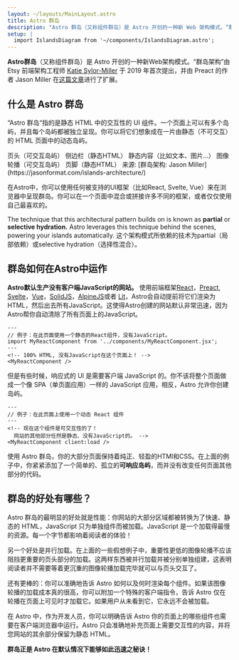 ```yaml
---
layout: ~/layouts/MainLayout.astro
title: Astro 群岛
description: "Astro 群岛（又称组件群岛）是 Astro 开创的一种新 Web 架构模式。“群岛架构”由 Etsy 前端架构工程师 Katie Sylor-Miller 于2019年首次提出，并由 Preact 的作者 Jason Miller 进行扩展。"
setup: |
  import IslandsDiagram from '~/components/IslandsDiagram.astro';
---
```


**Astro群岛**（又称组件群岛）是 Astro 开创的一种新Web架构模式。“群岛架构”由 Etsy 前端架构工程师 [Katie Sylor-Miller](https://twitter.com/ksylor) 于 2019 年首次提出，并由 Preact 的作者 Jason Miller 在[这篇文章](https://jasonformat.com/islands-architecture/)进行了扩展。

## 什么是 Astro 群岛

“Astro 群岛“指的是静态 HTML 中的交互性的 UI 组件。一个页面上可以有多个岛屿，并且每个岛屿都被独立呈现。你可以将它们想象成在一片由静态（不可交互）的 HTML 页面中的动态岛屿。

<IslandsDiagram>
    <Fragment slot="headerApp">页头（可交互岛屿）</Fragment>
    <Fragment slot="sidebarApp">侧边栏（静态HTML）</Fragment>
    <Fragment slot="main">
        静态内容（比如文本、图片...）
    </Fragment>
    <Fragment slot="carouselApp">图像轮播（可交互岛屿）</Fragment>
    <Fragment slot="footer">页脚（静态HTML）</Fragment>
    <Fragment slot="source">来源: [群岛架构: Jason Miller](https://jasonformat.com/islands-architecture/)</Fragment>
</IslandsDiagram>

在Astro中，你可以使用任何被支持的UI框架（比如React, Svelte, Vue）来在浏览器中呈现群岛。你可以在一个页面中混合或拼接许多不同的框架，或者仅仅使用自己最喜欢的。

The technique that this architectural pattern builds on is known as **partial** or **selective hydration.** Astro leverages this technique behind the scenes, powering your islands automatically. 
这个架构模式所依赖的技术为partial（局部依赖）或selective hydration（选择性混合）。

## 群岛如何在Astro中运作

**Astro默认生产没有客户端JavaScript的网站。** 使用前端框架[React](https://reactjs.org/)，[Preact](https://preactjs.com/), [Svelte](https://svelte.dev/)，[Vue](https://vuejs.org/)，[SolidJS](https://www.solidjs.com/)，[AlpineJS](https://alpinejs.dev/)或者 [Lit](https://lit.dev/)，Astro会自动提前将它们渲染为HTML，然后出去所有JavaScript。这使得Astro创建的网站默认非常迅速，因为Astro帮你自动清除了所有页面上的JavaScript。

```astro title="src/pages/index.astro"
---
// 例子：在此页面使用一个静态的React组件，没有JavaScript。
import MyReactComponent from '../components/MyReactComponent.jsx';
---
<!-- 100% HTML, 没有JavaScript在这个页面上！ -->
<MyReactComponent />
```

但是有些时候，响应式的 UI 是需要客户端 JavaScript 的。你不该将整个页面做成一个像 SPA（单页面应用）一样的 JavaScript 应用，相反，Astro 允许你创建岛屿。

```astro title="src/pages/index.astro" ins="client:load"
---
// 例子：在此页面上使用一个动态 React 组件
---
<!-- 现在这个组件是可交互性的了！
  网站的其他部分任然是静态、没有JavaScript的。 -->
<MyReactComponent client:load />
```

使用 Astro 群岛，你的大部分页面保持着纯正、轻盈的HTMl和CSS。在上面的例子中，你紧紧添加了一个简单的、孤立的**可响应岛屿**，而并没有改变任何页面其他部分的代码。

## 群岛的好处有哪些？

Astro 群岛的最明显的好处就是性能：你网站的大部分区域都被转换为了快速、静态的 HTML，JavaScript 只为单独组件而被加载。JavaScript 是一个加载得最慢的资源。每一个字节都影响着阅读者的体验！

另一个好处是并行加载。在上面的一些假想例子中，重要性更低的图像轮播不应该阻挡更重要的页头部分的加载。这两样东西被并行加载并被分别单独组建，这表明阅读者并不需要等着更沉重的图像轮播加载完毕就可以与页头交互了。

还有更棒的：你可以准确地告诉 Astro 如何以及何时渲染每个组件。如果该图像轮播的加载成本真的很高，你可以附加一个特殊的客户端指令，告诉 Astro 仅在轮播在页面上可见时才加载它。如果用户从未看到它，它永远不会被加载。

在 Astro 中，作为开发人员，你可以明确告诉 Astro 你的页面上的哪些组件也需要在客户端浏览器中运行。Astro 只会准确地补充页面上需要交互性的内容，并将您网站的其余部分保留为静态 HTML。

**群岛正是 Astro 在默认情况下能够如此迅速之秘诀！**

